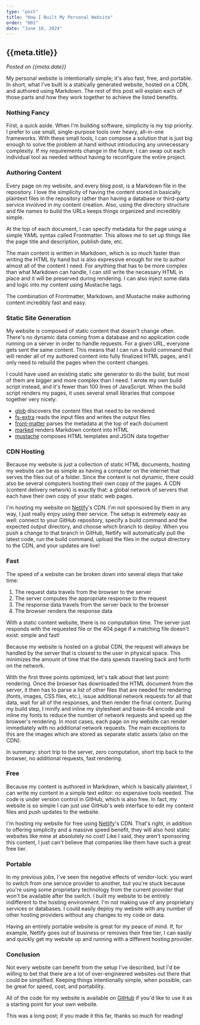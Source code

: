 ```yaml
---
type: "post"
title: "How I Built My Personal Website"
order: "001"
date: "June 10, 2024"
---
```


## {{meta.title}}

*Posted on {{meta.date}}*

My personal website is intentionally simple; it's also fast, free, and portable. In short, what I've built is a statically generated website, hosted on a CDN, and authored using Markdown. The rest of this post will explain each of those parts and how they work together to achieve the listed benefits.

### Nothing Fancy

First, a quick aside. When I'm building software, simplicity is my top priority. I prefer to use small, single-purpose tools over heavy, all-in-one frameworks. With these small tools, I can compose a solution that is just big enough to solve the problem at hand without introducing any unnecessary complexity. If my requirements change in the future, I can swap out each individual tool as needed without having to reconfigure the entire project.

### Authoring Content

Every page on my website, and every blog post, is a Markdown file in the repository. I love the simplicity of having the content stored in basically plaintext files in the repository rather than having a database or third-party service involved in my content creation. Also, using the directory structure and file names to build the URLs keeps things organized and incredibly simple.

At the top of each document, I can specify metadata for the page using a simple YAML syntax called Frontmatter. This allows me to set up things like the page title and description, publish date, etc.

The main content is written in Markdown, which is so much faster than writing the HTML by hand but is also expressive enough for me to author almost all of the content I need. For anything that has to be more complex than what Markdown can handle, I can still write the necessary HTML in place and it will be preserved during rendering. I can also inject some data and logic into my content using Mustache tags.

The combination of Frontmatter, Markdown, and Mustache make authoring content incredibly fast and easy.

### Static Site Generation

My website is composed of static content that doesn't change often. There's no dynamic data coming from a database and no application code running on a server in order to handle requests. For a given URL, everyone gets sent the same content. This means that I can run a build command that will render all of my authored content into fully finalized HTML pages, and I only need to rebuild the pages when the content changes.

I could have used an existing static site generator to do the build, but most of them are bigger and more complex than I need. I wrote my own build script instead, and it's fewer than 100 lines of JavaScript. When the build script renders my pages, it uses several small libraries that compose together very nicely:

- [glob](https://github.com/isaacs/node-glob) discovers the content files that need to be rendered
- [fs-extra](https://github.com/jprichardson/node-fs-extra) reads the input files and writes the output files
- [front-matter](https://github.com/jxson/front-matter) parses the metadata at the top of each document
- [marked](https://github.com/markedjs/marked) renders Markdown content into HTML
- [mustache](https://github.com/janl/mustache.js) composes HTML templates and JSON data together

### CDN Hosting

Because my website is just a collection of static HTML documents, hosting my website can be as simple as having a computer on the internet that serves the files out of a folder. Since the content is not dynamic, there could also be several computers hosting their own copy of the pages. A CDN (content delivery network) is exactly that: a global network of servers that each have their own copy of your static web pages.

I'm hosting my website on [Netlify](https://www.netlify.com)'s CDN. I'm not sponsored by them in any way, I just really enjoy using their service. The setup is extremely easy as well: connect to your GitHub repository, specify a build command and the expected output directory, and choose which branch to deploy. When you push a change to that branch in GitHub, Netlify will automatically pull the latest code, run the build command, upload the files in the output directory to the CDN, and your updates are live!

### Fast

The speed of a website can be broken down into several steps that take time:

1. The request data travels from the browser to the server
2. The server computes the appropriate response to the request
3. The response data travels from the server back to the browser
4. The browser renders the response data

With a static content website, there is no computation time. The server just responds with the requested file or the 404 page if a matching file doesn't exist: simple and fast!

Because my website is hosted on a global CDN, the request will always be handled by the server that is closest to the user in physical space. This minimizes the amount of time that the data spends traveling back and forth on the network.

With the first three points optimized, let's talk about that last point: rendering. Once the browser has downloaded the HTML document from the server, it then has to parse a list of other files that are needed for rendering (fonts, images, CSS files, etc.), issue additional network requests for all that data, wait for all of the responses, and then render the final content. During my build step, I minify and inline my stylesheet and base-64 encode and inline my fonts to reduce the number of network requests and speed up the browser's rendering. In most cases, each page on my website can render immediately with no additional network requests. The main exceptions to this are the images which are stored as separate static assets (also on the CDN).

In summary: short trip to the server, zero computation, short trip back to the browser, no additional requests, fast rendering.

### Free

Because my content is authored in Markdown, which is basically plaintext, I can write my content in a simple text editor: no expensive tools needed. The code is under version control in GitHub, which is also free. In fact, my website is so simple I can just use GitHub's web interface to edit my content files and push updates to the website.

I'm hosting my website for free using [Netlify](https://www.netlify.com)'s CDN. That's right, in addition to offering simplicity and a massive speed benefit, they will also host static websites like mine at absolutely no cost! Like I said, they aren't sponsoring this content, I just can't believe that companies like them have such a great free tier.

### Portable

In my previous jobs, I've seen the negative effects of vendor-lock: you want to switch from one service provider to another, but you're stuck because you're using some proprietary technology from the current provider that won't be available after the switch. I built my website to be entirely indifferent to the hosting environment. I'm not making use of any proprietary services or databases. I could easily deploy my website with any number of other hosting providers without any changes to my code or data.

Having an entirely portable website is great for my peace of mind. If, for example, Netlify goes out of business or removes their free tier, I can easily and quickly get my website up and running with a different hosting provider.

### Conclusion

Not every website can benefit from the setup I've described, but I'd be willing to bet that there are a lot of over-engineered websites out there that could be simplified. Keeping things intentionally simple, when possible, can be great for speed, cost, and portability.

All of the code for my website is available on [GitHub](https://github.com/ZacharyGodfrey/personal-site) if you'd like to use it as a starting point for your own website.

This was a long post; if you made it this far, thanks so much for reading!
